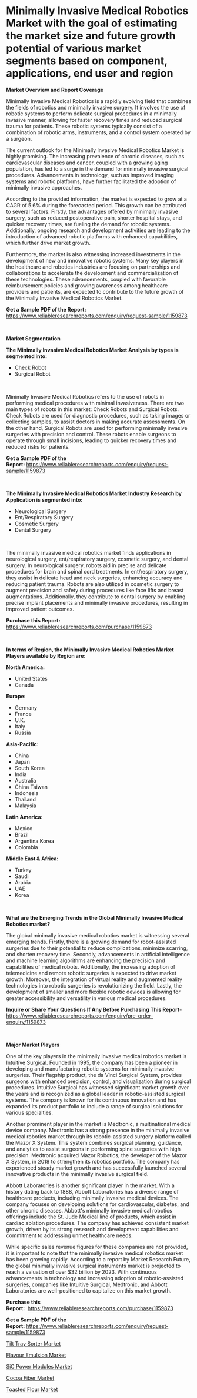<p><h1>Minimally Invasive Medical Robotics Market with the goal of estimating the market size and future growth potential of various market segments based on component, applications, end user and region</h1></p><p><strong>Market Overview and Report Coverage</strong></p>
<p><p>Minimally Invasive Medical Robotics is a rapidly evolving field that combines the fields of robotics and minimally invasive surgery. It involves the use of robotic systems to perform delicate surgical procedures in a minimally invasive manner, allowing for faster recovery times and reduced surgical trauma for patients. These robotic systems typically consist of a combination of robotic arms, instruments, and a control system operated by a surgeon.</p><p>The current outlook for the Minimally Invasive Medical Robotics Market is highly promising. The increasing prevalence of chronic diseases, such as cardiovascular diseases and cancer, coupled with a growing aging population, has led to a surge in the demand for minimally invasive surgical procedures. Advancements in technology, such as improved imaging systems and robotic platforms, have further facilitated the adoption of minimally invasive approaches.</p><p>According to the provided information, the market is expected to grow at a CAGR of 5.6% during the forecasted period. This growth can be attributed to several factors. Firstly, the advantages offered by minimally invasive surgery, such as reduced postoperative pain, shorter hospital stays, and quicker recovery times, are fueling the demand for robotic systems. Additionally, ongoing research and development activities are leading to the introduction of advanced robotic platforms with enhanced capabilities, which further drive market growth.</p><p>Furthermore, the market is also witnessing increased investments in the development of new and innovative robotic systems. Many key players in the healthcare and robotics industries are focusing on partnerships and collaborations to accelerate the development and commercialization of these technologies. These advancements, coupled with favorable reimbursement policies and growing awareness among healthcare providers and patients, are expected to contribute to the future growth of the Minimally Invasive Medical Robotics Market.</p></p>
<p><strong>Get a Sample PDF of the Report:</strong> <a href="https://www.reliableresearchreports.com/enquiry/request-sample/1159873">https://www.reliableresearchreports.com/enquiry/request-sample/1159873</a></p>
<p>&nbsp;</p>
<p><strong>Market Segmentation</strong></p>
<p><strong>The Minimally Invasive Medical Robotics Market Analysis by types is segmented into:</strong></p>
<p><ul><li>Check Robot</li><li>Surgical Robot</li></ul></p>
<p>&nbsp;</p>
<p><p>Minimally Invasive Medical Robotics refers to the use of robots in performing medical procedures with minimal invasiveness. There are two main types of robots in this market: Check Robots and Surgical Robots. Check Robots are used for diagnostic procedures, such as taking images or collecting samples, to assist doctors in making accurate assessments. On the other hand, Surgical Robots are used for performing minimally invasive surgeries with precision and control. These robots enable surgeons to operate through small incisions, leading to quicker recovery times and reduced risks for patients.</p></p>
<p><strong>Get a Sample PDF of the Report:</strong>&nbsp;<a href="https://www.reliableresearchreports.com/enquiry/request-sample/1159873">https://www.reliableresearchreports.com/enquiry/request-sample/1159873</a></p>
<p>&nbsp;</p>
<p><strong>The Minimally Invasive Medical Robotics Market Industry Research by Application is segmented into:</strong></p>
<p><ul><li>Neurological Surgery</li><li>Ent/Respiratory Surgery</li><li>Cosmetic Surgery</li><li>Dental Surgery</li></ul></p>
<p>&nbsp;</p>
<p><p>The minimally invasive medical robotics market finds applications in neurological surgery, ent/respiratory surgery, cosmetic surgery, and dental surgery. In neurological surgery, robots aid in precise and delicate procedures for brain and spinal cord treatments. In ent/respiratory surgery, they assist in delicate head and neck surgeries, enhancing accuracy and reducing patient trauma. Robots are also utilized in cosmetic surgery to augment precision and safety during procedures like face lifts and breast augmentations. Additionally, they contribute to dental surgery by enabling precise implant placements and minimally invasive procedures, resulting in improved patient outcomes.</p></p>
<p><strong>Purchase this Report:</strong>&nbsp; <a href="https://www.reliableresearchreports.com/purchase/1159873">https://www.reliableresearchreports.com/purchase/1159873</a></p>
<p>&nbsp;</p>
<p><strong>In terms of Region, the Minimally Invasive Medical Robotics Market Players available by Region are:</strong></p>
<p>
    <p> <strong> North America: </strong>
        <ul>
            <li>United States</li>
            <li>Canada</li>
        </ul>
        </p> 
    <p> <strong> Europe: </strong>
        <ul>
            <li>Germany</li>
            <li>France</li>
            <li>U.K.</li>
            <li>Italy</li>
            <li>Russia</li>
        </ul>
        </p> 
    <p> <strong> Asia-Pacific: </strong>
        <ul>
            <li>China</li>
            <li>Japan</li>
            <li>South Korea</li>
            <li>India</li>
            <li>Australia</li>
            <li>China Taiwan</li>
            <li>Indonesia</li>
            <li>Thailand</li>
            <li>Malaysia</li>
        </ul>
        </p> 
    <p> <strong> Latin America: </strong>
        <ul>
            <li>Mexico</li>
            <li>Brazil</li>
            <li>Argentina Korea</li>
            <li>Colombia</li>
        </ul>
        </p> 
    <p> <strong> Middle East & Africa: </strong>
        <ul>
            <li>Turkey</li>
            <li>Saudi</li>
            <li>Arabia</li>
            <li>UAE</li>
            <li>Korea</li>
        </ul>
    </p>
    </p>
<p>&nbsp;</p>
<p><strong>What are the Emerging Trends in the Global Minimally Invasive Medical Robotics market?</strong></p>
<p><p>The global minimally invasive medical robotics market is witnessing several emerging trends. Firstly, there is a growing demand for robot-assisted surgeries due to their potential to reduce complications, minimize scarring, and shorten recovery time. Secondly, advancements in artificial intelligence and machine learning algorithms are enhancing the precision and capabilities of medical robots. Additionally, the increasing adoption of telemedicine and remote robotic surgeries is expected to drive market growth. Moreover, the integration of virtual reality and augmented reality technologies into robotic surgeries is revolutionizing the field. Lastly, the development of smaller and more flexible robotic devices is allowing for greater accessibility and versatility in various medical procedures.</p></p>
<p><strong>Inquire or Share Your Questions If Any Before Purchasing This Report</strong>- <a href="https://www.reliableresearchreports.com/enquiry/pre-order-enquiry/1159873">https://www.reliableresearchreports.com/enquiry/pre-order-enquiry/1159873</a></p>
<p>&nbsp;</p>
<p><strong>Major Market Players</strong></p>
<p><p>One of the key players in the minimally invasive medical robotics market is Intuitive Surgical. Founded in 1995, the company has been a pioneer in developing and manufacturing robotic systems for minimally invasive surgeries. Their flagship product, the da Vinci Surgical System, provides surgeons with enhanced precision, control, and visualization during surgical procedures. Intuitive Surgical has witnessed significant market growth over the years and is recognized as a global leader in robotic-assisted surgical systems. The company is known for its continuous innovation and has expanded its product portfolio to include a range of surgical solutions for various specialties.</p><p>Another prominent player in the market is Medtronic, a multinational medical device company. Medtronic has a strong presence in the minimally invasive medical robotics market through its robotic-assisted surgery platform called the Mazor X System. This system combines surgical planning, guidance, and analytics to assist surgeons in performing spine surgeries with high precision. Medtronic acquired Mazor Robotics, the developer of the Mazor X System, in 2018 to strengthen its robotics portfolio. The company has experienced steady market growth and has successfully launched several innovative products in the minimally invasive surgical field.</p><p>Abbott Laboratories is another significant player in the market. With a history dating back to 1888, Abbott Laboratories has a diverse range of healthcare products, including minimally invasive medical devices. The company focuses on developing solutions for cardiovascular, diabetes, and other chronic diseases. Abbott's minimally invasive medical robotics offerings include the St. Jude Medical line of products, which assist in cardiac ablation procedures. The company has achieved consistent market growth, driven by its strong research and development capabilities and commitment to addressing unmet healthcare needs.</p><p>While specific sales revenue figures for these companies are not provided, it is important to note that the minimally invasive medical robotics market has been growing rapidly. According to a report by Market Research Future, the global minimally invasive surgical instruments market is projected to reach a valuation of over $32 billion by 2023. With continuous advancements in technology and increasing adoption of robotic-assisted surgeries, companies like Intuitive Surgical, Medtronic, and Abbott Laboratories are well-positioned to capitalize on this market growth.</p></p>
<p><strong>Purchase this Report:</strong>&nbsp;&nbsp;<a href="https://www.reliableresearchreports.com/purchase/1159873">https://www.reliableresearchreports.com/purchase/1159873</a></p>
<p></p>
<p><strong>Get a Sample PDF of the Report:</strong>&nbsp;<a href="https://www.reliableresearchreports.com/enquiry/request-sample/1159873">https://www.reliableresearchreports.com/enquiry/request-sample/1159873</a></p>
<p><p><a href="https://medium.com/@helenablick2023/tilt-tray-sorter-market-size-growth-forecast-2023-2030-9252ba256664">Tilt Tray Sorter Market</a></p><p><a href="https://www.linkedin.com/pulse/flavour-emulsion-market-size-share-amp-trends-analysis-report-ugkec/">Flavour Emulsion Market</a></p><p><a href="https://medium.com/@ashleyhills1920/sic-power-modules-market-size-growth-forecast-2023-2030-7b4ec9fa2d48">SiC Power Modules Market</a></p><p><a href="https://www.linkedin.com/pulse/cocoa-fiber-market-share-amp-new-trends-analysis-report-type-gjqrc/">Cocoa Fiber Market</a></p><p><a href="https://www.linkedin.com/pulse/toasted-flour-market-size-growth-forecast-from-2023-2030-atx2e/">Toasted Flour Market</a></p></p>